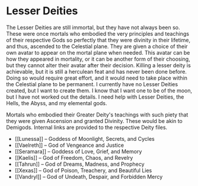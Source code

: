 # Lesser Deities

The Lesser Deities are still immortal, but they have not always been so. These were once mortals who embodied the very principles and teachings of their respective Gods so perfectly that they were divinity in their lifetime, and thus, ascended to the Celestial plane. They are given a choice of their own avatar to appear on the mortal plane when needed. This avatar can be how they appeared in mortality, or it can be another form of their choosing, but they cannot alter their avatar after their decision. Killing a lesser deity is achievable, but it is still a herculean feat and has never been done before. Doing so would require great effort, and it would need to take place within the Celestial plane to be permanent. I currently have no Lesser Deities created, but I want to create them. I know that I want one to be of the moon, but I have not worked out the details. I need help with Lesser Deities, the Hells, the Abyss, and my elemental gods.

Mortals who embodied their Greater Deity's teachings with such piety that they were given Ascension and granted Divinity. These would be akin to Demigods. Internal links are provided to the respective Deity files.

- [[Lunessa]] – Goddess of Moonlight, Secrets, and Cycles
- [[Vaelreth]] – God of Vengeance and Justice
- [[Seramara]] – Goddess of Love, Grief, and Memory
- [[Kaelis]] – God of Freedom, Chaos, and Revelry
- [[Tahrun]] – God of Dreams, Madness, and Prophecy
- [[Xexas]] – God of Poison, Treachery, and Beautiful Lies
- [[Vandryl]] – God of Undeath, Despair, and Forbidden Mercy
